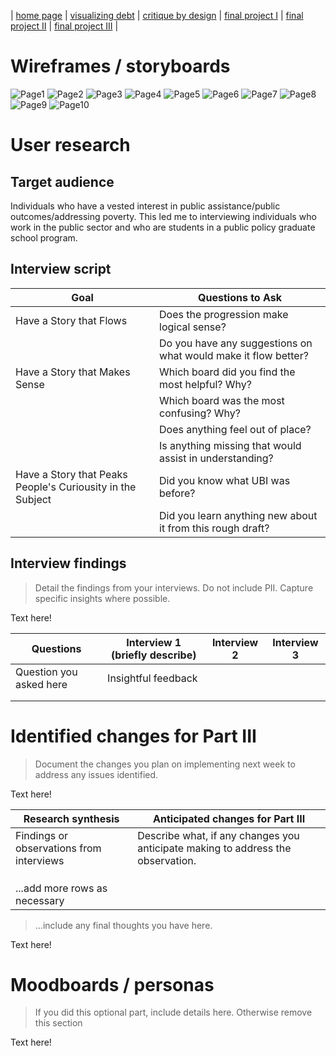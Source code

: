 | [home page](https://cfrias1.github.io/portfolio/) | [visualizing debt](visualizing-government-debt.md) | [critique by design](critique-by-design.md) | [final project I](final-project-part-one.md) | [final project II](final-project-part-two.md) | [final project III](final-project-part-three.md) |

# Wireframes / storyboards
![Page1](https://github.com/cfrias1/portfolio/assets/144168691/23100d03-0006-4cef-9057-6a3cf1ccb2a6)
![Page2](https://github.com/cfrias1/portfolio/assets/144168691/e54688e2-09cb-43a7-8f7b-dcd3fa19a95f)
![Page3](https://github.com/cfrias1/portfolio/assets/144168691/aa778cd2-8ea0-4d54-bc4a-b3f196e674d8)
![Page4](https://github.com/cfrias1/portfolio/assets/144168691/a6855f9e-0441-42d4-bcef-49700bc631bc)
![Page5](https://github.com/cfrias1/portfolio/assets/144168691/100fb054-02ac-474e-a211-1ad52bd28072)
![Page6](https://github.com/cfrias1/portfolio/assets/144168691/5d433908-41a3-4a25-b08c-dc06b6322db8)
![Page7](https://github.com/cfrias1/portfolio/assets/144168691/a4ad4f43-d1c4-455a-a7fe-b25af23ea5bd)
![Page8](https://github.com/cfrias1/portfolio/assets/144168691/f6493cd8-9df5-49f5-912a-c808b7948184)
![Page9](https://github.com/cfrias1/portfolio/assets/144168691/87de4e0f-01e0-469c-a8c4-d11a7a390478)
![Page10](https://github.com/cfrias1/portfolio/assets/144168691/0e087290-51fc-4c22-88a0-adde4798e9af)


# User research 

## Target audience
Individuals who have a vested interest in public assistance/public outcomes/addressing poverty. This led me to interviewing individuals who work in the public sector and who are students in a public policy graduate school program.

## Interview script


| Goal                                                      | Questions to Ask                                             |
|-----------------------------------------------------------|--------------------------------------------------------------|
|Have a Story that Flows                                    |Does the progression make logical sense?                      |
|                                                           |Do you have any suggestions on what would make it flow better?|
|Have a Story that Makes Sense                              |Which board did you find the most helpful? Why?               |
|                                                           |Which board was the most confusing? Why?                      |
|                                                           |Does anything feel out of place?                              |
|                                                           |Is anything missing that would assist in understanding?       |
|Have a Story that Peaks People's Curiousity in the Subject |Did you know what UBI was before?                             |
|                                                           |Did you learn anything new about it from this rough draft?    |



## Interview findings
> Detail the findings from your interviews.  Do not include PII.  Capture specific insights where possible.

Text here!

| Questions               | Interview 1 (briefly describe) | Interview 2 | Interview 3 |
|-------------------------|--------------------------------|-------------|-------------|
| Question you asked here | Insightful feedback            |             |             |
|                         |                                |             |             |
|                         |                                |             |             |


# Identified changes for Part III
> Document the changes you plan on implementing next week to address any issues identified.  

Text here!

| Research synthesis                       | Anticipated changes for Part III                                                |
|------------------------------------------|---------------------------------------------------------------------------------|
| Findings or observations from interviews | Describe what, if any changes you anticipate making to address the observation. |
|                                          |                                                                                 |
|                                          |                                                                                 |
|                                          |                                                                                 |
| ...add more rows as necessary            |                                                                                 |

> ...include any final thoughts you have here. 

Text here!

# Moodboards / personas
> If you did this optional part, include details here.  Otherwise remove this section

Text here!

